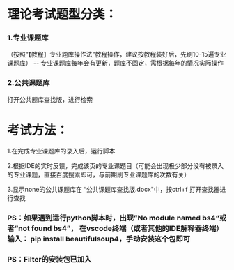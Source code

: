 # 理论考试题型分类：
### 1.专业课题库
（按照“【教程】专业题库操作法"教程操作，建议按教程装好后，先刷10-15遍专业课题库）  -- 专业课题库每年会有更新，题库不固定，需根据每年的情况实际操作
### 2.公共课题库
打开公共题库查找版，进行检索

# 考试方法：
1.在完成专业课题库的录入后，运行脚本

2.根据IDE的实时反馈，完成该页的专业课题目（可能会出现极少部分没有被录入的专业课题，直接百度搜索即可，与前期刷专业课题库的次数有关）

3.显示none的公共课题库在 “公共课题库查找版.docx"中，按ctrl+f 打开查找器进行查找

### PS：如果遇到运行python脚本时，出现”No module named bs4“或者“not found bs4”， 在vscode终端（或者其他的IDE解释器终端）输入： pip install beautifulsoup4，手动安装这个包即可
### PS：Filter的安装包已加入

